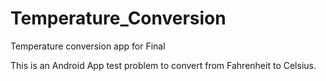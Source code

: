 # Temperature_Conversion
Temperature conversion app for Final

This is an Android App test problem to convert from Fahrenheit to Celsius.
